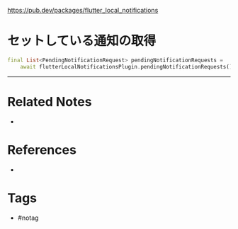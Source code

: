 https://pub.dev/packages/flutter_local_notifications


# セットしている通知の取得
```dart
final List<PendingNotificationRequest> pendingNotificationRequests =
    await flutterLocalNotificationsPlugin.pendingNotificationRequests();
```

---
# Related Notes
- 

# References
- 

# Tags
- #notag